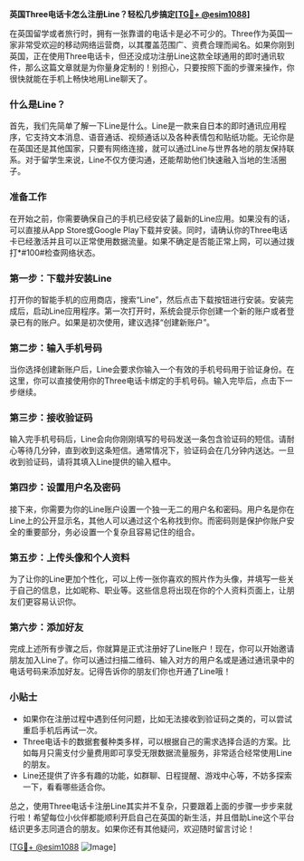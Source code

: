 **英国Three电话卡怎么注册Line？轻松几步搞定[[TG💪+ @esim1088](https://t.me/s/esim1088)]**

在英国留学或者旅行时，拥有一张靠谱的电话卡是必不可少的。Three作为英国一家非常受欢迎的移动网络运营商，以其覆盖范围广、资费合理而闻名。如果你刚到英国，正在使用Three电话卡，但还没成功注册Line这款全球通用的即时通讯软件，那么这篇文章就是为你量身定制的！别担心，只要按照下面的步骤来操作，你很快就能在手机上畅快地用Line聊天了。

### 什么是Line？

首先，我们先简单了解一下Line是什么。Line是一款来自日本的即时通讯应用程序，它支持文本消息、语音通话、视频通话以及各种表情包和贴纸功能。无论你是在英国还是其他国家，只要有网络连接，就可以通过Line与世界各地的朋友保持联系。对于留学生来说，Line不仅方便沟通，还能帮助他们快速融入当地的生活圈子。

### 准备工作

在开始之前，你需要确保自己的手机已经安装了最新的Line应用。如果没有的话，可以直接从App Store或Google Play下载并安装。同时，请确认你的Three电话卡已经激活并且可以正常使用数据流量。如果不确定是否能正常上网，可以通过拨打*#100#检查网络状态。

### 第一步：下载并安装Line

打开你的智能手机的应用商店，搜索“Line”，然后点击下载按钮进行安装。安装完成后，启动Line应用程序。第一次打开时，系统会提示你创建一个新的账户或者登录已有的账户。如果是初次使用，建议选择“创建新账户”。

### 第二步：输入手机号码

当你选择创建新账户后，Line会要求你输入一个有效的手机号码用于验证身份。在这里，你可以直接使用你的Three电话卡绑定的手机号码。输入完毕后，点击下一步继续。

### 第三步：接收验证码

输入完手机号码后，Line会向你刚刚填写的号码发送一条包含验证码的短信。请耐心等待几分钟，直到收到这条短信。通常情况下，验证码会在几分钟内送达。一旦收到验证码，请将其填入Line提供的输入框中。

### 第四步：设置用户名及密码

接下来，你需要为你的Line账户设置一个独一无二的用户名和密码。用户名是你在Line上的公开显示名，其他人可以通过这个名称找到你。而密码则是保护你账户安全的重要部分，务必设置一个复杂且容易记住的组合。

### 第五步：上传头像和个人资料

为了让你的Line更加个性化，可以上传一张你喜欢的照片作为头像，并填写一些关于自己的信息，比如昵称、职业等。这些信息将出现在你的个人资料页面上，让朋友们更容易认识你。

### 第六步：添加好友

完成上述所有步骤之后，你就算是正式注册好了Line账户！现在，你可以开始邀请朋友加入Line了。你可以通过扫描二维码、输入对方的用户名或是通过通讯录中的电话号码来添加好友。记得告诉你的朋友们你也开通了Line哦！

### 小贴士

- 如果你在注册过程中遇到任何问题，比如无法接收到验证码之类的，可以尝试重启手机后再试一次。
- Three电话卡的数据套餐种类多样，可以根据自己的需求选择合适的方案。比如每月只需支付少量费用即可享受无限数据流量服务，非常适合经常使用Line的朋友。
- Line还提供了许多有趣的功能，如群聊、日程提醒、游戏中心等，不妨多探索一下，看看哪些适合你。

总之，使用Three电话卡注册Line其实并不复杂，只要跟着上面的步骤一步步来就行啦！希望每位小伙伴都能顺利开启自己在英国的新生活，并且借助Line这个平台结识更多志同道合的朋友。如果你还有其他疑问，欢迎随时留言讨论！

[[TG💪+ @esim1088](https://t.me/s/esim1088) ![Image](https://i.postimg.cc/4NQfJmqS/Snipaste-2025-05-13-00-14-12.png)]